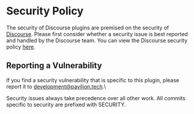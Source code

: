 # Security Policy

The security of Discourse plugins are premised on the security of [Discourse](https://github.com/discourse/discourse). Please first consider whether a security issue is best reported and handled by the Discourse team. You can view the Discourse security policy [here](https://github.com/discourse/discourse/security/policy).

## Reporting a Vulnerability

If you find a security vulnerability that is specific to this plugin, please report it to development@pavilion.tech.\

Security issues always take precedence over all other work. All commits specific to security are prefixed with SECURITY.
